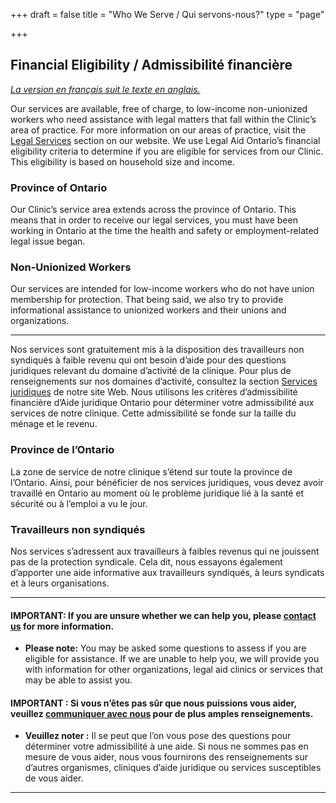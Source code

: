 +++
draft = false
title = "Who We Serve / Qui servons-nous?"
type = "page"

+++
## **Financial Eligibility / Admissibilité financière**

_<ins>La version en français suit le texte en anglais.<ins>_

Our services are available, free of charge, to low-income non-unionized workers who need assistance with legal matters that fall within the Clinic’s area of practice. For more information on our areas of practice, visit the [Legal Services](/features/legal-services/) section on our website. We use Legal Aid Ontario’s financial eligibility criteria to determine if you are eligible for services from our Clinic. This eligibility is based on household size and income.

### Province of Ontario

Our Clinic’s service area extends across the province of Ontario. This means that in order to receive our legal services, you must have been working in Ontario at the time the health and safety or employment-related legal issue began.

### Non-Unionized Workers

Our services are intended for low-income workers who do not have union membership for protection. That being said, we also try to provide informational assistance to unionized workers and their unions and organizations.

* * *

Nos services sont gratuitement mis à la disposition des travailleurs non syndiqués à faible revenu qui ont besoin d’aide pour des questions juridiques relevant du domaine d’activité de la clinique. Pour plus de renseignements sur nos domaines d’activité, consultez la section [Services juridiques](/features/legal-services/) de notre site Web. Nous utilisons les critères d’admissibilité financière d’Aide juridique Ontario pour déterminer votre admissibilité aux services de notre clinique. Cette admissibilité se fonde sur la taille du ménage et le revenu.

### Province de l’Ontario

La zone de service de notre clinique s’étend sur toute la province de l’Ontario. Ainsi, pour bénéficier de nos services juridiques, vous devez avoir travaillé en Ontario au moment où le problème juridique lié à la santé et sécurité ou à l’emploi a vu le jour.

### Travailleurs non syndiqués

Nos services s’adressent aux travailleurs à faibles revenus qui ne jouissent pas de la protection syndicale. Cela dit, nous essayons également d’apporter une aide informative aux travailleurs syndiqués, à leurs syndicats et à leurs organisations.

* * *

#### **IMPORTANT:** If you are unsure whether we can help you, please [contact us](/menu/contact/) for more information. 
* **Please note:** You may be asked some questions to assess if you are eligible for assistance. If we are unable to help you, we will provide you with information for other organizations, legal aid clinics or services that may be able to assist you.

#### **IMPORTANT :** Si vous n’êtes pas sûr que nous puissions vous aider, veuillez [communiquer avec nous](/menu/contact/) pour de plus amples renseignements. 
* **Veuillez noter :** Il se peut que l’on vous pose des questions pour déterminer votre admissibilité à une aide. Si nous ne sommes pas en mesure de vous aider, nous vous fournirons des renseignements sur d’autres organismes, cliniques d’aide juridique ou services susceptibles de vous aider.

* * *
